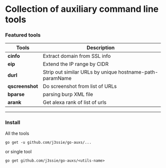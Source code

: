 Collection of auxiliary command line tools
===

### Featured tools

| Tools             | Description                         |
|-------------------|-------------------------------------|
| **cinfo**         | Extract domain from SSL info        |
| **eip**           | Extend the IP range by CIDR        |
| **durl**          | Strip out similar URLs by unique hostname-path-paramName |
| **qscreenshot**   | Do screenshot from list of URLs    |
| **bparse**        | parsing burp XML file               |
| **arank**         | Get alexa rank of list of urls      |


***


### Install

All the tools

```shell
go get -u github.com/j3ssie/go-auxs/...
```

or single tool

```shell
go get github.com/j3ssie/go-auxs/<utils-name>
```
